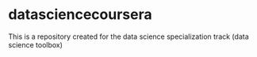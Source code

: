 # datasciencecoursera
This is a repository created for the data science specialization track (data science toolbox)
